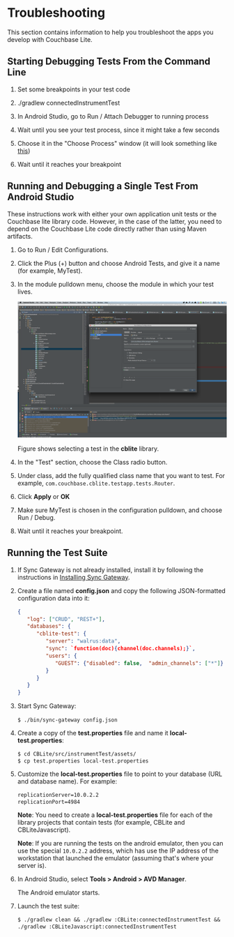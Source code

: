 # Troubleshooting

This section contains information to help you troubleshoot the apps you develop with Couchbase Lite.

## Starting Debugging Tests From the Command Line

1. Set some breakpoints in your test code

2. ./gradlew connectedInstrumentTest

3. In Android Studio, go to Run / Attach Debugger to running process

4. Wait until you see your test process, since it might take a few seconds

5. Choose it in the "Choose Process" window (it will look something like [this](http://cl.ly/image/0v313G320T3B))

6. Wait until it reaches your breakpoint


## Running and Debugging a Single Test From Android Studio

These instructions work with either your own application unit tests or the Couchbase lite library code.  However, in the case of the latter, you need to depend on the Couchbase Lite code directly rather than using Maven artifacts.

1. Go to Run / Edit Configurations.

2. Click the Plus (+) button and choose Android Tests, and give it a name (for example, MyTest).

3. In the module pulldown menu, choose the module in which your test lives.

    ![](images/debug-screen.png)  
    
    Figure shows selecting a test in the **cblite** library.  

4. In the "Test" section, choose the Class radio button.
  
5. Under class, add the fully qualified class name that you want to test. For example, `com.couchbase.cblite.testapp.tests.Router`.

6. Click **Apply** or **OK**

7. Make sure MyTest is chosen in the configuration pulldown, and choose Run / Debug.

8. Wait until it reaches your breakpoint.


## Running the Test Suite

1. If Sync Gateway is not already installed, install it by following the instructions in [Installing Sync Gateway](/sync-gateway/#getting-started-with-sync-gateway).

2. Create a file named **config.json** and copy the following JSON-formatted configuration data into it:

    ```json
    {
       "log": ["CRUD", "REST+"],
       "databases": {
          "cblite-test": {
             "server": "walrus:data",
             "sync": `function(doc){channel(doc.channels);}`,
             "users": {
                "GUEST": {"disabled": false,  "admin_channels": ["*"]}
             }
          }
       }
    }
    ```

3. Start Sync Gateway:

    `$ ./bin/sync-gateway config.json`


4. Create a copy of the **test.properties** file and name it **local-test.properties**:

    ```
    $ cd CBLite/src/instrumentTest/assets/
    $ cp test.properties local-test.properties
    ```

5. Customize the **local-test.properties** file to point to your database (URL and database name).  For example:

    ```
    replicationServer=10.0.2.2
    replicationPort=4984
    ```

    **Note**: You need to create a **local-test.properties** file for each of the library projects that contain tests (for example, CBLite and CBLiteJavascript).

    **Note**: If you are running the tests on the android emulator, then you can use the special `10.0.2.2` address, which has use the IP address of the workstation that launched the emulator (assuming that's where your server is).

6. In Android Studio,  select **Tools > Android > AVD Manager**.

    The Android emulator starts.

7. Launch the test suite:

    ```
    $ ./gradlew clean && ./gradlew :CBLite:connectedInstrumentTest && ./gradlew :CBLiteJavascript:connectedInstrumentTest
    ```

